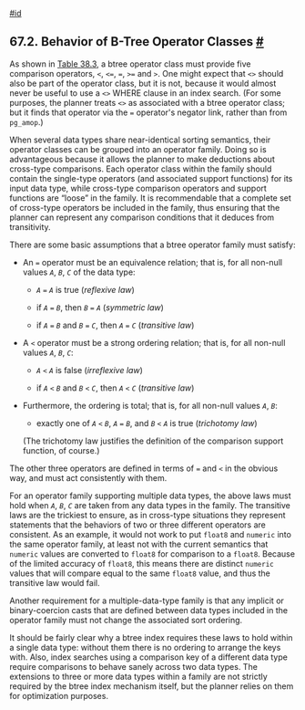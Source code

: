 [#id](#BTREE-BEHAVIOR)

## 67.2. Behavior of B-Tree Operator Classes [#](#BTREE-BEHAVIOR)

As shown in [Table 38.3](xindex#XINDEX-BTREE-STRAT-TABLE), a btree operator class must provide five comparison operators, `<`, `<=`, `=`, `>=` and `>`. One might expect that `<>` should also be part of the operator class, but it is not, because it would almost never be useful to use a `<>` WHERE clause in an index search. (For some purposes, the planner treats `<>` as associated with a btree operator class; but it finds that operator via the `=` operator's negator link, rather than from `pg_amop`.)

When several data types share near-identical sorting semantics, their operator classes can be grouped into an operator family. Doing so is advantageous because it allows the planner to make deductions about cross-type comparisons. Each operator class within the family should contain the single-type operators (and associated support functions) for its input data type, while cross-type comparison operators and support functions are “loose” in the family. It is recommendable that a complete set of cross-type operators be included in the family, thus ensuring that the planner can represent any comparison conditions that it deduces from transitivity.

There are some basic assumptions that a btree operator family must satisfy:

* An `=` operator must be an equivalence relation; that is, for all non-null values *`A`*, *`B`*, *`C`* of the data type:

  * *`A`* `=` *`A`* is true (*reflexive law*)

  * if *`A`* `=` *`B`*, then *`B`* `=` *`A`* (*symmetric law*)

  * if *`A`* `=` *`B`* and *`B`* `=` *`C`*, then *`A`* `=` *`C`* (*transitive law*)

* A `<` operator must be a strong ordering relation; that is, for all non-null values *`A`*, *`B`*, *`C`*:

  * *`A`* `<` *`A`* is false (*irreflexive law*)

  * if *`A`* `<` *`B`* and *`B`* `<` *`C`*, then *`A`* `<` *`C`* (*transitive law*)

* Furthermore, the ordering is total; that is, for all non-null values *`A`*, *`B`*:

  * exactly one of *`A`* `<` *`B`*, *`A`* `=` *`B`*, and *`B`* `<` *`A`* is true (*trichotomy law*)

  (The trichotomy law justifies the definition of the comparison support function, of course.)

The other three operators are defined in terms of `=` and `<` in the obvious way, and must act consistently with them.

For an operator family supporting multiple data types, the above laws must hold when *`A`*, *`B`*, *`C`* are taken from any data types in the family. The transitive laws are the trickiest to ensure, as in cross-type situations they represent statements that the behaviors of two or three different operators are consistent. As an example, it would not work to put `float8` and `numeric` into the same operator family, at least not with the current semantics that `numeric` values are converted to `float8` for comparison to a `float8`. Because of the limited accuracy of `float8`, this means there are distinct `numeric` values that will compare equal to the same `float8` value, and thus the transitive law would fail.

Another requirement for a multiple-data-type family is that any implicit or binary-coercion casts that are defined between data types included in the operator family must not change the associated sort ordering.

It should be fairly clear why a btree index requires these laws to hold within a single data type: without them there is no ordering to arrange the keys with. Also, index searches using a comparison key of a different data type require comparisons to behave sanely across two data types. The extensions to three or more data types within a family are not strictly required by the btree index mechanism itself, but the planner relies on them for optimization purposes.